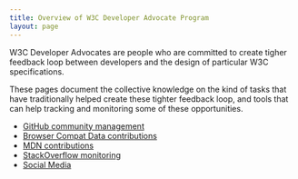 ```yaml
---
title: Overview of W3C Developer Advocate Program
layout: page
---
```


W3C Developer Advocates are people who are committed to create tigher feedback loop between developers and the design of particular W3C specifications.

These pages document the collective knowledge on the kind of tasks that have traditionally helped create these tighter feedback loop, and tools that can help tracking and monitoring some of these opportunities.

* [GitHub community management](github.html)
* [Browser Compat Data contributions](bcd.html)
* [MDN contributions](mdn.html)
* [StackOverflow monitoring](so.html)
* [Social Media](social-media.html)